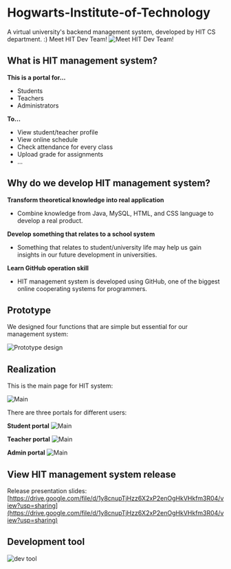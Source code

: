 # Hogwarts-Institute-of-Technology
A virtual university's backend management system, developed by HIT CS department. :)
Meet HIT Dev Team!
![Meet HIT Dev Team!](https://drive.google.com/uc?export=view&id=1h6UkSKCp4hBxbqE0KEAAiy1l1APojFUd)
## What is HIT management system?
**This is a portal for...**
- Students
- Teachers
- Administrators

**To...**
- View student/teacher profile
- View online schedule
- Check attendance for every class
- Upload grade for assignments
- …

## Why do we develop HIT management system?
**Transform theoretical knowledge into real application**
- Combine knowledge from Java, MySQL, HTML, and CSS language to develop a real product.

**Develop something that relates to a school system**
- Something that relates to student/university life may help us gain insights in our future development in universities.

**Learn GitHub operation skill**
- HIT management system is developed using GitHub, one of the biggest online cooperating systems for programmers.

## Prototype
We designed four functions that are simple but essential for our management system:

![Prototype design](https://drive.google.com/uc?export=view&id=1cZX5MWza2oniHouAbklAu4IUhjVJpgdW)

## Realization
This is the main page for HIT system:

![Main](https://drive.google.com/uc?export=view&id=1bAVeym-MoZcACPbPTEj9Ogd8LnFTKmb0)

There are three portals for different users:

**Student portal**
![Main](https://drive.google.com/uc?export=view&id=1NqOc4z-O_OPJ2ZHLLOzYra8sZeXuoAUj)

**Teacher portal**
![Main](https://drive.google.com/uc?export=view&id=111HanQzFMaWCa9RVyM3_BCKF0Vy2iOeb)

**Admin portal**
![Main](https://drive.google.com/uc?export=view&id=1ja0SPcaO0xBh7yEgtRneYEn8hR8J2Aaf)

## View HIT management system release
Release presentation slides: [https://drive.google.com/file/d/1y8cnupTjHzz6X2xP2enOgHkVHkfm3R04/view?usp=sharing](https://drive.google.com/file/d/1y8cnupTjHzz6X2xP2enOgHkVHkfm3R04/view?usp=sharing)

## Development tool
![dev tool](https://drive.google.com/uc?export=view&id=1MrPgXx1PiQDuu4ngguWFGinnBOHMpa3y)
